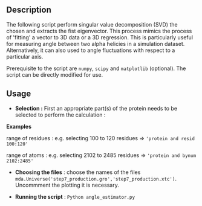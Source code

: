 ## Description
The following script perform singular value decomposition (SVD) the chosen and extracts the fist eigenvector. This process mimics the process of 'fitting' a vector to 3D data or a 3D regression. This is particularly useful for measuring angle between two alpha helicies in a simulation dataset. Alternatively, it can also used to angle fluctuations with respect to a particular axis.

Prerequisite to the script are `numpy`, `scipy` and `matplotlib` (optional). The script can be directly modified for use. 

## Usage 

* **Selection :** First an appropriate part(s) of the protein needs to be selected to perform the calculation : 

**Examples**

range of residues : e.g. selecting 100 to 120 residues => `'protein and resid 100:120'`

range of atoms : e.g. selecting 2102 to 2485 residues => `'protein and bynum 2102:2485'`

* **Choosing the files** : 
choose the names of the files `mda.Universe('step7_production.gro','step7_production.xtc')`. Uncommment the plotting it is necessary.

* **Running the script** : `Python angle_estimator.py`
